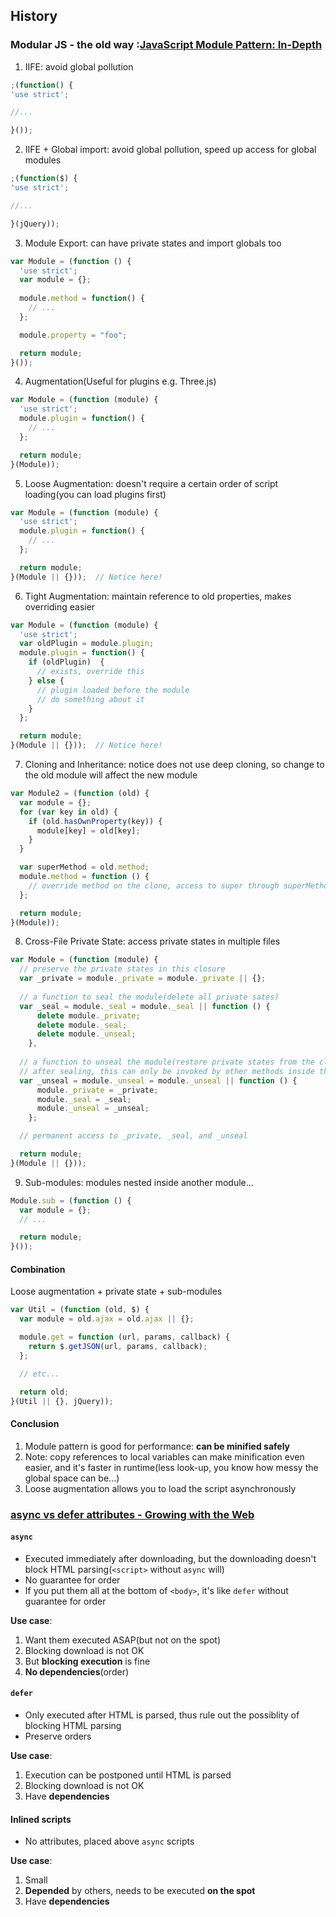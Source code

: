 ## History

### Modular JS - the old way :[JavaScript Module Pattern: In-Depth](http://www.adequatelygood.com/JavaScript-Module-Pattern-In-Depth.html)


1. IIFE: avoid global pollution

  ```javascript
  ;(function() {
  'use strict';

  //...

  }());
  ```
2. IIFE + Global import: avoid global pollution, speed up access for global modules

  ```javascript
  ;(function($) {
  'use strict';

  //...

  }(jQuery));
  ```
3. Module Export: can have private states and import globals too

  ```javascript
  var Module = (function () {
    'use strict';
    var module = {};
    
    module.method = function() {
      // ...
    };

    module.property = "foo";

    return module;
  }());
  ```
4. Augmentation(Useful for plugins e.g. Three.js)

  ```javascript
  var Module = (function (module) {
    'use strict';
    module.plugin = function() {
      // ...
    };

    return module;
  }(Module));
  ```
5. Loose Augmentation: doesn't require a certain order of script loading(you can load plugins first)

  ```javascript
  var Module = (function (module) {
    'use strict';
    module.plugin = function() {
      // ...
    };

    return module;
  }(Module || {}));  // Notice here!
  ```
6. Tight Augmentation: maintain reference to old properties, makes overriding easier

  ```javascript
  var Module = (function (module) {
    'use strict';
    var oldPlugin = module.plugin;
    module.plugin = function() {
      if (oldPlugin)  {
        // exists, override this
      } else {
        // plugin loaded before the module
        // do something about it
      }
    };

    return module;
  }(Module || {}));  // Notice here!
  ```
7. Cloning and Inheritance: notice does not use deep cloning, so change to the old module will affect the new module

  ```javascript
  var Module2 = (function (old) {
    var module = {};
    for (var key in old) {
      if (old.hasOwnProperty(key)) {
        module[key] = old[key];
      }
    }

    var superMethod = old.method;
    module.method = function () {
      // override method on the clone, access to super through superMethod
    };

    return module;
  }(Module));
  ```
8. Cross-File Private State: access private states in multiple files

  ```javascript
  var Module = (function (module) {
    // preserve the private states in this closure
    var _private = module._private = module._private || {};
    
    // a function to seal the module(delete all private sates)
    var _seal = module._seal = module._seal || function () {
        delete module._private;
        delete module._seal;
        delete module._unseal;
      },
    
    // a function to unseal the module(restore private states from the closure)
    // after sealing, this can only be invoked by other methods inside this file
    var _unseal = module._unseal = module._unseal || function () {
        module._private = _private;
        module._seal = _seal;
        module._unseal = _unseal;
      };

    // permanent access to _private, _seal, and _unseal

    return module;
  }(Module || {}));
  ```
9. Sub-modules: modules nested inside another module...

  ```javascript
  Module.sub = (function () {
    var module = {};
    // ...

    return module;
  }());
  ```

#### Combination

Loose augmentation + private state + sub-modules

```javascript
var Util = (function (old, $) {
  var module = old.ajax = old.ajax || {};

  module.get = function (url, params, callback) {
    return $.getJSON(url, params, callback);
  };

  // etc...

  return old;
}(Util || {}, jQuery));
```

#### Conclusion

1. Module pattern is good for performance: **can be minified safely**
2. Note: copy references to local variables can make minification even easier, and it's faster in runtime(less look-up, you know how messy the global space can be...)
3. Loose augmentation allows you to load the script asynchronously

### [async vs defer attributes - Growing with the Web](http://www.growingwiththeweb.com/2014/02/async-vs-defer-attributes.html)

#### `async`

* Executed immediately after downloading, but the downloading doesn't block HTML parsing(`<script>` without `async` will)
* No guarantee for order
* If you put them all at the bottom of `<body>`, it's like `defer` without guarantee for order

**Use case**:

1. Want them executed ASAP(but not on the spot)
2. Blocking download is not OK
3. But **blocking execution** is fine
4. **No dependencies**(order)

#### `defer`

* Only executed after HTML is parsed, thus rule out the possiblity of blocking HTML parsing
* Preserve orders

**Use case**:

1. Execution can be postponed until HTML is parsed
2. Blocking download is not OK
3. Have **dependencies**

#### Inlined scripts

* No attributes, placed above `async` scripts

**Use case**:

1. Small
2. **Depended** by others, needs to be executed **on the spot**
3. Have **dependencies**
